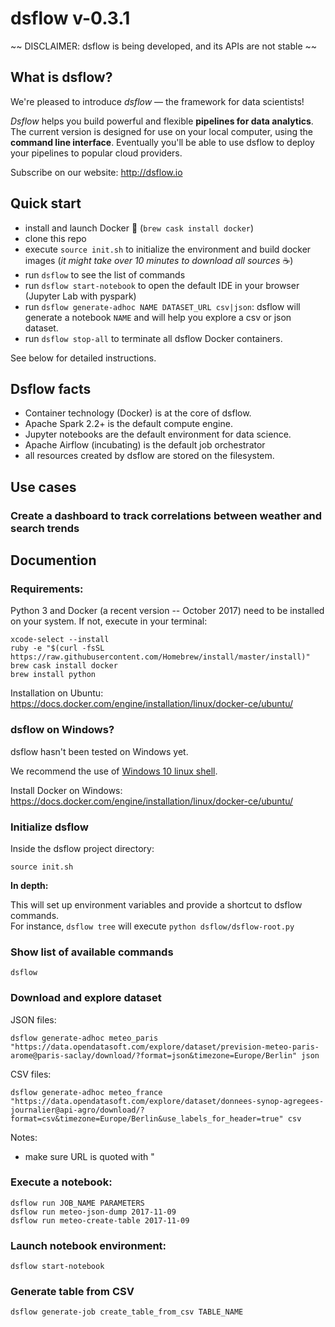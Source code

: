 # dsflow v-0.3.1

~~ DISCLAIMER: dsflow is being developed, and its APIs are not stable ~~


## What is dsflow?

We're pleased to introduce _dsflow_ — the framework for data scientists!

_Dsflow_ helps you build powerful and flexible **pipelines for data analytics**.
The current version is designed for use on your local computer, using the **command line interface**.
Eventually you'll be able to use dsflow to deploy your pipelines to popular cloud providers.

Subscribe on our website: http://dsflow.io

## Quick start

- install and launch Docker 🐳 (`brew cask install docker`)
- clone this repo
- execute `source init.sh` to initialize the environment and build docker images (_it might take over 10 minutes to download all sources_ ☕️)
- run `dsflow` to see the list of commands
- run `dsflow start-notebook` to open the default IDE in your browser (Jupyter Lab with pyspark)
- run `dsflow generate-adhoc NAME DATASET_URL csv|json`: dsflow will generate a notebook `NAME` and will help you explore a csv or json dataset.
- run `dsflow stop-all` to terminate all dsflow Docker containers.

See below for detailed instructions.


## Dsflow facts

- Container technology (Docker) is at the core of dsflow.
- Apache Spark 2.2+ is the default compute engine.
- Jupyter notebooks are the default environment for data science.
- Apache Airflow (incubating) is the default job orchestrator
- all resources created by dsflow are stored on the filesystem.


## Use cases

### Create a dashboard to track correlations between weather and search trends




## Documention


### Requirements:

Python 3 and Docker (a recent version -- October 2017) need to be installed on your system.
If not, execute in your terminal:

```
xcode-select --install
ruby -e "$(curl -fsSL https://raw.githubusercontent.com/Homebrew/install/master/install)"
brew cask install docker
brew install python
```

Installation on Ubuntu: https://docs.docker.com/engine/installation/linux/docker-ce/ubuntu/


### dsflow on Windows?

dsflow hasn't been tested on Windows yet.

We recommend the use of [Windows 10 linux shell](https://msdn.microsoft.com/en-us/commandline/wsl/install-win10).

Install Docker on Windows:
https://docs.docker.com/engine/installation/linux/docker-ce/ubuntu/


### Initialize dsflow

Inside the dsflow project directory:

```
source init.sh

```

**In depth:**

This will set up environment variables and provide a shortcut to dsflow commands.  
For instance, `dsflow tree` will execute `python dsflow/dsflow-root.py`

### Show list of available commands

```
dsflow

```


### Download and explore dataset

JSON files:

```
dsflow generate-adhoc meteo_paris "https://data.opendatasoft.com/explore/dataset/prevision-meteo-paris-arome@paris-saclay/download/?format=json&timezone=Europe/Berlin" json
```

CSV files:

```
dsflow generate-adhoc meteo_france "https://data.opendatasoft.com/explore/dataset/donnees-synop-agregees-journalier@api-agro/download/?format=csv&timezone=Europe/Berlin&use_labels_for_header=true" csv
```

Notes:

- make sure URL is quoted with \"



### Execute a notebook:

```
dsflow run JOB_NAME PARAMETERS
dsflow run meteo-json-dump 2017-11-09
dsflow run meteo-create-table 2017-11-09

```

### Launch notebook environment:

```
dsflow start-notebook

```


### Generate table from CSV

```
dsflow generate-job create_table_from_csv TABLE_NAME

```
